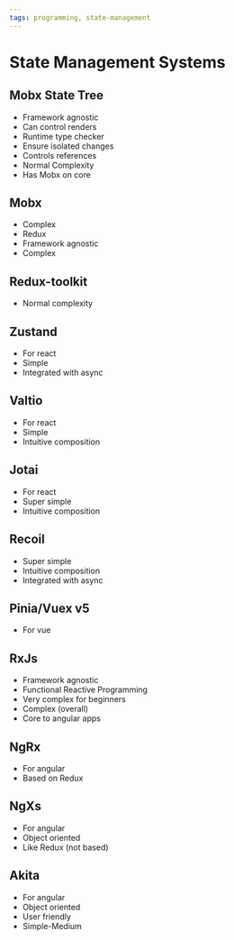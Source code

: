 ```yaml
---
tags: programming, state-management
---
```


# State Management Systems

## Mobx State Tree
- Framework agnostic
- Can control renders
- Runtime type checker
- Ensure isolated changes
- Controls references
- Normal Complexity
- Has Mobx on core

## Mobx
- Complex
- Redux
- Framework agnostic
- Complex

## Redux-toolkit
- Normal complexity

## Zustand
- For react
- Simple
- Integrated with async

## Valtio
- For react
- Simple
- Intuitive composition

## Jotai
- For react
- Super simple
- Intuitive composition

## Recoil
- Super simple
- Intuitive composition
- Integrated with async

## Pinia/Vuex v5
- For vue

## RxJs
- Framework agnostic
- Functional Reactive Programming
- Very complex for beginners
- Complex (overall)
- Core to angular apps

## NgRx
- For angular
- Based on Redux

## NgXs
- For angular
- Object oriented
- Like Redux (not based)

## Akita
- For angular
- Object oriented
- User friendly
- Simple-Medium

